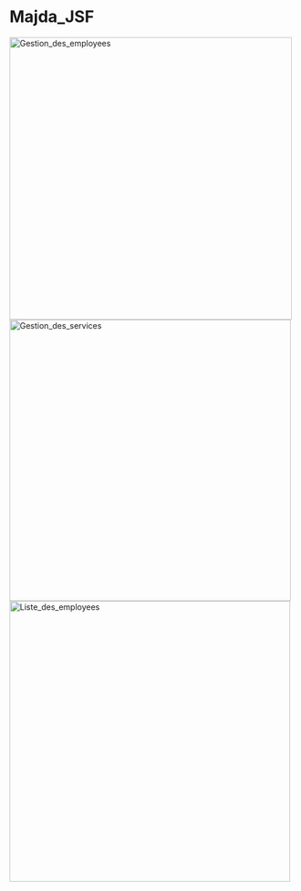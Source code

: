 # Majda_JSF


<img width="495" alt="Gestion_des_employees" src="https://github.com/majida200074/Majda_JSF/assets/132173809/76d12ae0-a1b2-4e67-8024-c335c3e05c41">
<img width="493" alt="Gestion_des_services" src="https://github.com/majida200074/Majda_JSF/assets/132173809/5e016f0b-cd6e-41e2-b537-d4c060e2c021">
<img width="492" alt="Liste_des_employees" src="https://github.com/majida200074/Majda_JSF/assets/132173809/719c8fb1-3e7f-44ef-9685-6873bf53d23e">
